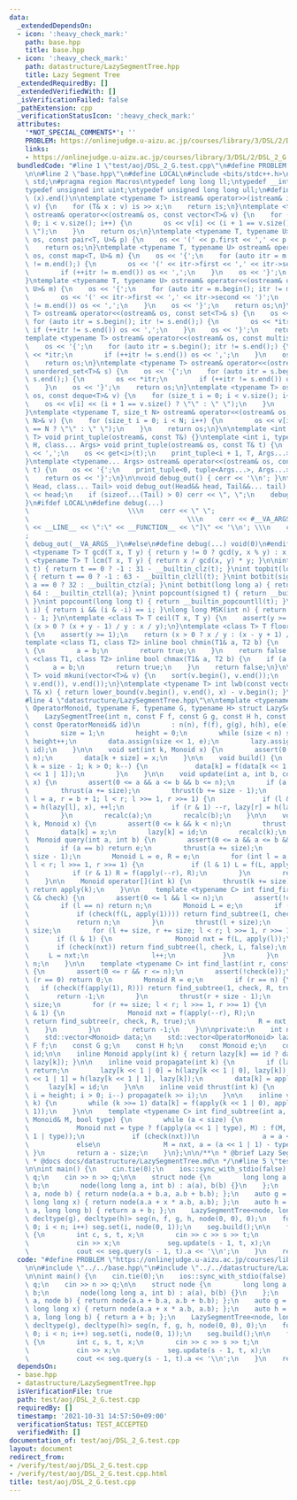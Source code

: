 ```yaml
---
data:
  _extendedDependsOn:
  - icon: ':heavy_check_mark:'
    path: base.hpp
    title: base.hpp
  - icon: ':heavy_check_mark:'
    path: datastructure/LazySegmentTree.hpp
    title: Lazy Segment Tree
  _extendedRequiredBy: []
  _extendedVerifiedWith: []
  _isVerificationFailed: false
  _pathExtension: cpp
  _verificationStatusIcon: ':heavy_check_mark:'
  attributes:
    '*NOT_SPECIAL_COMMENTS*': ''
    PROBLEM: https://onlinejudge.u-aizu.ac.jp/courses/library/3/DSL/2/DSL_2_G
    links:
    - https://onlinejudge.u-aizu.ac.jp/courses/library/3/DSL/2/DSL_2_G
  bundledCode: "#line 1 \"test/aoj/DSL_2_G.test.cpp\"\n#define PROBLEM \"https://onlinejudge.u-aizu.ac.jp/courses/library/3/DSL/2/DSL_2_G\"\
    \n\n#line 2 \"base.hpp\"\n#define LOCAL\n#include <bits/stdc++.h>\nusing namespace\
    \ std;\n#pragma region Macros\ntypedef long long ll;\ntypedef __int128_t i128;\n\
    typedef unsigned int uint;\ntypedef unsigned long long ull;\n#define ALL(x) (x).begin(),\
    \ (x).end()\n\ntemplate <typename T> istream& operator>>(istream& is, vector<T>&\
    \ v) {\n    for (T& x : v) is >> x;\n    return is;\n}\ntemplate <typename T>\
    \ ostream& operator<<(ostream& os, const vector<T>& v) {\n    for (size_t i =\
    \ 0; i < v.size(); i++) {\n        os << v[i] << (i + 1 == v.size() ? \"\" : \"\
    \ \");\n    }\n    return os;\n}\ntemplate <typename T, typename U> ostream& operator<<(ostream&\
    \ os, const pair<T, U>& p) {\n    os << '(' << p.first << ',' << p.second << ')';\n\
    \    return os;\n}\ntemplate <typename T, typename U> ostream& operator<<(ostream&\
    \ os, const map<T, U>& m) {\n    os << '{';\n    for (auto itr = m.begin(); itr\
    \ != m.end();) {\n        os << '(' << itr->first << ',' << itr->second << ')';\n\
    \        if (++itr != m.end()) os << ',';\n    }\n    os << '}';\n    return os;\n\
    }\ntemplate <typename T, typename U> ostream& operator<<(ostream& os, const unordered_map<T,\
    \ U>& m) {\n    os << '{';\n    for (auto itr = m.begin(); itr != m.end();) {\n\
    \        os << '(' << itr->first << ',' << itr->second << ')';\n        if (++itr\
    \ != m.end()) os << ',';\n    }\n    os << '}';\n    return os;\n}\ntemplate <typename\
    \ T> ostream& operator<<(ostream& os, const set<T>& s) {\n    os << '{';\n   \
    \ for (auto itr = s.begin(); itr != s.end();) {\n        os << *itr;\n       \
    \ if (++itr != s.end()) os << ',';\n    }\n    os << '}';\n    return os;\n}\n\
    template <typename T> ostream& operator<<(ostream& os, const multiset<T>& s) {\n\
    \    os << '{';\n    for (auto itr = s.begin(); itr != s.end();) {\n        os\
    \ << *itr;\n        if (++itr != s.end()) os << ',';\n    }\n    os << '}';\n\
    \    return os;\n}\ntemplate <typename T> ostream& operator<<(ostream& os, const\
    \ unordered_set<T>& s) {\n    os << '{';\n    for (auto itr = s.begin(); itr !=\
    \ s.end();) {\n        os << *itr;\n        if (++itr != s.end()) os << ',';\n\
    \    }\n    os << '}';\n    return os;\n}\ntemplate <typename T> ostream& operator<<(ostream&\
    \ os, const deque<T>& v) {\n    for (size_t i = 0; i < v.size(); i++) {\n    \
    \    os << v[i] << (i + 1 == v.size() ? \"\" : \" \");\n    }\n    return os;\n\
    }\ntemplate <typename T, size_t N> ostream& operator<<(ostream& os, const array<T,\
    \ N>& v) {\n    for (size_t i = 0; i < N; i++) {\n        os << v[i] << (i + 1\
    \ == N ? \"\" : \" \");\n    }\n    return os;\n}\n\ntemplate <int i, typename\
    \ T> void print_tuple(ostream&, const T&) {}\ntemplate <int i, typename T, typename\
    \ H, class... Args> void print_tuple(ostream& os, const T& t) {\n    if (i) os\
    \ << ',';\n    os << get<i>(t);\n    print_tuple<i + 1, T, Args...>(os, t);\n\
    }\ntemplate <typename... Args> ostream& operator<<(ostream& os, const tuple<Args...>&\
    \ t) {\n    os << '{';\n    print_tuple<0, tuple<Args...>, Args...>(os, t);\n\
    \    return os << '}';\n}\n\nvoid debug_out() { cerr << '\\n'; }\ntemplate <class\
    \ Head, class... Tail> void debug_out(Head&& head, Tail&&... tail) {\n    cerr\
    \ << head;\n    if (sizeof...(Tail) > 0) cerr << \", \";\n    debug_out(move(tail)...);\n\
    }\n#ifdef LOCAL\n#define debug(...)                                          \
    \                         \\\n    cerr << \" \";                             \
    \                                        \\\n    cerr << #__VA_ARGS__ << \" :[\"\
    \ << __LINE__ << \":\" << __FUNCTION__ << \"]\" << '\\n'; \\\n    cerr << \" \"\
    ;                                                                     \\\n   \
    \ debug_out(__VA_ARGS__)\n#else\n#define debug(...) void(0)\n#endif\n\ntemplate\
    \ <typename T> T gcd(T x, T y) { return y != 0 ? gcd(y, x % y) : x; }\ntemplate\
    \ <typename T> T lcm(T x, T y) { return x / gcd(x, y) * y; }\n\nint topbit(signed\
    \ t) { return t == 0 ? -1 : 31 - __builtin_clz(t); }\nint topbit(long long t)\
    \ { return t == 0 ? -1 : 63 - __builtin_clzll(t); }\nint botbit(signed a) { return\
    \ a == 0 ? 32 : __builtin_ctz(a); }\nint botbit(long long a) { return a == 0 ?\
    \ 64 : __builtin_ctzll(a); }\nint popcount(signed t) { return __builtin_popcount(t);\
    \ }\nint popcount(long long t) { return __builtin_popcountll(t); }\nbool ispow2(int\
    \ i) { return i && (i & -i) == i; }\nlong long MSK(int n) { return (1LL << n)\
    \ - 1; }\n\ntemplate <class T> T ceil(T x, T y) {\n    assert(y >= 1);\n    return\
    \ (x > 0 ? (x + y - 1) / y : x / y);\n}\ntemplate <class T> T floor(T x, T y)\
    \ {\n    assert(y >= 1);\n    return (x > 0 ? x / y : (x - y + 1) / y);\n}\n\n\
    template <class T1, class T2> inline bool chmin(T1& a, T2 b) {\n    if (a > b)\
    \ {\n        a = b;\n        return true;\n    }\n    return false;\n}\ntemplate\
    \ <class T1, class T2> inline bool chmax(T1& a, T2 b) {\n    if (a < b) {\n  \
    \      a = b;\n        return true;\n    }\n    return false;\n}\n\ntemplate <typename\
    \ T> void mkuni(vector<T>& v) {\n    sort(v.begin(), v.end());\n    v.erase(unique(v.begin(),\
    \ v.end()), v.end());\n}\ntemplate <typename T> int lwb(const vector<T>& v, const\
    \ T& x) { return lower_bound(v.begin(), v.end(), x) - v.begin(); }\n#pragma endregion\n\
    #line 4 \"datastructure/LazySegmentTree.hpp\"\n\ntemplate <typename Monoid, typename\
    \ OperatorMonoid, typename F, typename G, typename H> struct LazySegmentTree {\n\
    \    LazySegmentTree(int n, const F f, const G g, const H h, const Monoid& e,\
    \ const OperatorMonoid& id)\n        : n(n), f(f), g(g), h(h), e(e), id(id) {\n\
    \        size = 1;\n        height = 0;\n        while (size < n) size <<= 1,\
    \ height++;\n        data.assign(size << 1, e);\n        lazy.assign(size << 1,\
    \ id);\n    }\n\n    void set(int k, Monoid x) {\n        assert(0 <= k && k <\
    \ n);\n        data[k + size] = x;\n    }\n\n    void build() {\n        for (int\
    \ k = size - 1; k > 0; k--) {\n            data[k] = f(data[k << 1 | 0], data[k\
    \ << 1 | 1]);\n        }\n    }\n\n    void update(int a, int b, const OperatorMonoid&\
    \ x) {\n        assert(0 <= a && a <= b && b <= n);\n        if (a == b) return;\n\
    \        thrust(a += size);\n        thrust(b += size - 1);\n        for (int\
    \ l = a, r = b + 1; l < r; l >>= 1, r >>= 1) {\n            if (l & 1) lazy[l]\
    \ = h(lazy[l], x), ++l;\n            if (r & 1) --r, lazy[r] = h(lazy[r], x);\n\
    \        }\n        recalc(a);\n        recalc(b);\n    }\n\n    void set_val(int\
    \ k, Monoid x) {\n        assert(0 <= k && k < n);\n        thrust(k += size);\n\
    \        data[k] = x;\n        lazy[k] = id;\n        recalc(k);\n    }\n\n  \
    \  Monoid query(int a, int b) {\n        assert(0 <= a && a <= b && b <= n);\n\
    \        if (a == b) return e;\n        thrust(a += size);\n        thrust(b +=\
    \ size - 1);\n        Monoid L = e, R = e;\n        for (int l = a, r = b + 1;\
    \ l < r; l >>= 1, r >>= 1) {\n            if (l & 1) L = f(L, apply(l++));\n \
    \           if (r & 1) R = f(apply(--r), R);\n        }\n        return f(L, R);\n\
    \    }\n\n    Monoid operator[](int k) {\n        thrust(k += size);\n       \
    \ return apply(k);\n    }\n\n    template <typename C> int find_first(int l, const\
    \ C& check) {\n        assert(0 <= l && l <= n);\n        assert(!check(e));\n\
    \        if (l == n) return n;\n        Monoid L = e;\n        if (l == 0) {\n\
    \            if (check(f(L, apply(1)))) return find_subtree(1, check, L, false);\n\
    \            return n;\n        }\n        thrust(l + size);\n        int r =\
    \ size;\n        for (l += size, r += size; l < r; l >>= 1, r >>= 1) {\n     \
    \       if (l & 1) {\n                Monoid nxt = f(L, apply(l));\n         \
    \       if (check(nxt)) return find_subtree(l, check, L, false);\n           \
    \     L = nxt;\n                l++;\n            }\n        }\n        return\
    \ n;\n    }\n\n    template <typename C> int find_last(int r, const C& check)\
    \ {\n        assert(0 <= r && r <= n);\n        assert(!check(e));\n        if\
    \ (r == 0) return 0;\n        Monoid R = e;\n        if (r == n) {\n         \
    \   if (check(f(apply(1), R))) return find_subtree(1, check, R, true);\n     \
    \       return -1;\n        }\n        thrust(r + size - 1);\n        int l =\
    \ size;\n        for (r += size; l < r; l >>= 1, r >>= 1) {\n            if (r\
    \ & 1) {\n                Monoid nxt = f(apply(--r), R);\n                if (check(nxt))\
    \ return find_subtree(r, check, R, true);\n                R = nxt;\n        \
    \    }\n        }\n        return -1;\n    }\n\nprivate:\n    int n, size, height;\n\
    \    std::vector<Monoid> data;\n    std::vector<OperatorMonoid> lazy;\n    const\
    \ F f;\n    const G g;\n    const H h;\n    const Monoid e;\n    const OperatorMonoid\
    \ id;\n\n    inline Monoid apply(int k) { return lazy[k] == id ? data[k] : g(data[k],\
    \ lazy[k]); }\n\n    inline void propagate(int k) {\n        if (lazy[k] == id)\
    \ return;\n        lazy[k << 1 | 0] = h(lazy[k << 1 | 0], lazy[k]);\n        lazy[k\
    \ << 1 | 1] = h(lazy[k << 1 | 1], lazy[k]);\n        data[k] = apply(k);\n   \
    \     lazy[k] = id;\n    }\n\n    inline void thrust(int k) {\n        for (int\
    \ i = height; i > 0; i--) propagate(k >> i);\n    }\n\n    inline void recalc(int\
    \ k) {\n        while (k >>= 1) data[k] = f(apply(k << 1 | 0), apply(k << 1 |\
    \ 1));\n    }\n\n    template <typename C> int find_subtree(int a, const C& check,\
    \ Monoid& M, bool type) {\n        while (a < size) {\n            propagate(a);\n\
    \            Monoid nxt = type ? f(apply(a << 1 | type), M) : f(M, apply(a <<\
    \ 1 | type));\n            if (check(nxt))\n                a = a << 1 | type;\n\
    \            else\n                M = nxt, a = (a << 1 | 1) - type;\n       \
    \ }\n        return a - size;\n    }\n};\n\n/**\n * @brief Lazy Segment Tree\n\
    \ * @docs docs/datastructure/LazySegmentTree.md\n */\n#line 5 \"test/aoj/DSL_2_G.test.cpp\"\
    \n\nint main() {\n    cin.tie(0);\n    ios::sync_with_stdio(false);\n    int n,\
    \ q;\n    cin >> n >> q;\n\n    struct node {\n        long long a;\n        int\
    \ b;\n        node(long long a, int b) : a(a), b(b) {}\n    };\n    auto f = [](node\
    \ a, node b) { return node(a.a + b.a, a.b + b.b); };\n    auto g = [](node a,\
    \ long long x) { return node(a.a + x * a.b, a.b); };\n    auto h = [](long long\
    \ a, long long b) { return a + b; };\n    LazySegmentTree<node, long long, decltype(f),\
    \ decltype(g), decltype(h)> seg(n, f, g, h, node(0, 0), 0);\n    for (int i =\
    \ 0; i < n; i++) seg.set(i, node(0, 1));\n    seg.build();\n\n    for (; q--;)\
    \ {\n        int c, s, t, x;\n        cin >> c >> s >> t;\n        if (!c) {\n\
    \            cin >> x;\n            seg.update(s - 1, t, x);\n        } else\n\
    \            cout << seg.query(s - 1, t).a << '\\n';\n    }\n    return 0;\n}\n"
  code: "#define PROBLEM \"https://onlinejudge.u-aizu.ac.jp/courses/library/3/DSL/2/DSL_2_G\"\
    \n\n#include \"../../base.hpp\"\n#include \"../../datastructure/LazySegmentTree.hpp\"\
    \n\nint main() {\n    cin.tie(0);\n    ios::sync_with_stdio(false);\n    int n,\
    \ q;\n    cin >> n >> q;\n\n    struct node {\n        long long a;\n        int\
    \ b;\n        node(long long a, int b) : a(a), b(b) {}\n    };\n    auto f = [](node\
    \ a, node b) { return node(a.a + b.a, a.b + b.b); };\n    auto g = [](node a,\
    \ long long x) { return node(a.a + x * a.b, a.b); };\n    auto h = [](long long\
    \ a, long long b) { return a + b; };\n    LazySegmentTree<node, long long, decltype(f),\
    \ decltype(g), decltype(h)> seg(n, f, g, h, node(0, 0), 0);\n    for (int i =\
    \ 0; i < n; i++) seg.set(i, node(0, 1));\n    seg.build();\n\n    for (; q--;)\
    \ {\n        int c, s, t, x;\n        cin >> c >> s >> t;\n        if (!c) {\n\
    \            cin >> x;\n            seg.update(s - 1, t, x);\n        } else\n\
    \            cout << seg.query(s - 1, t).a << '\\n';\n    }\n    return 0;\n}"
  dependsOn:
  - base.hpp
  - datastructure/LazySegmentTree.hpp
  isVerificationFile: true
  path: test/aoj/DSL_2_G.test.cpp
  requiredBy: []
  timestamp: '2021-10-31 14:57:50+09:00'
  verificationStatus: TEST_ACCEPTED
  verifiedWith: []
documentation_of: test/aoj/DSL_2_G.test.cpp
layout: document
redirect_from:
- /verify/test/aoj/DSL_2_G.test.cpp
- /verify/test/aoj/DSL_2_G.test.cpp.html
title: test/aoj/DSL_2_G.test.cpp
---
```

